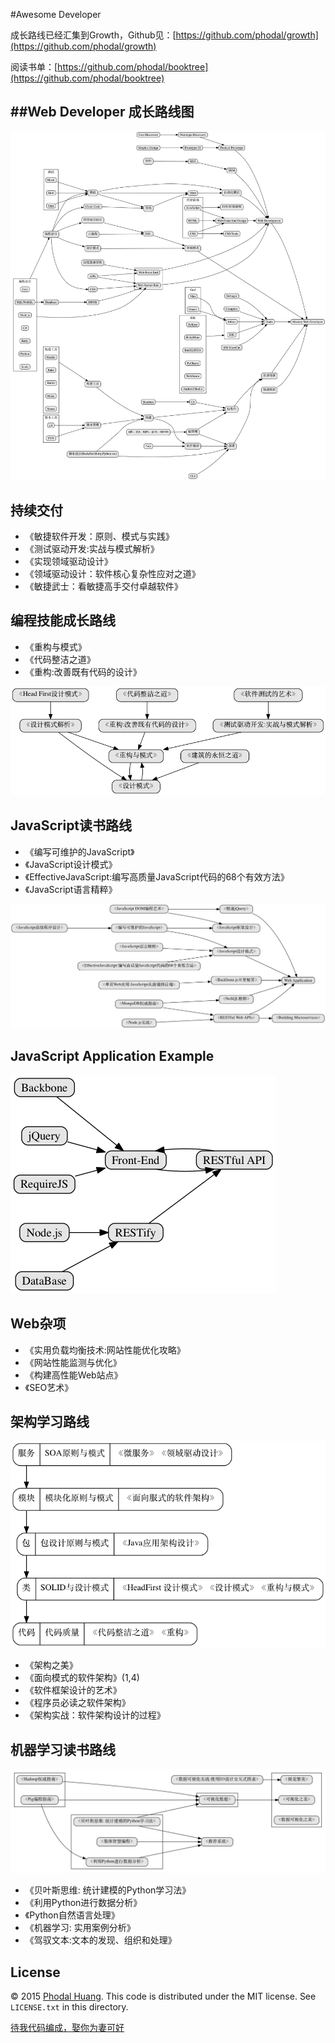 #Awesome Developer

成长路线已经汇集到Growth，Github见：[https://github.com/phodal/growth](https://github.com/phodal/growth)

阅读书单：[https://github.com/phodal/booktree](https://github.com/phodal/booktree)

##Web Developer 成长路线图
---
![Awesome Web Developer](images/tree.gif)

持续交付
---

- 《敏捷软件开发：原则、模式与实践》
- 《测试驱动开发:实战与模式解析》
- 《实现领域驱动设计》
- 《领域驱动设计：软件核心复杂性应对之道》
- 《敏捷武士：看敏捷高手交付卓越软件》

编程技能成长路线
---

- 《重构与模式》
- 《代码整洁之道》
- 《重构:改善既有代码的设计》

![Grow](images/grow.gif)

JavaScript读书路线
---

- 《编写可维护的JavaScript》
- 《JavaScript设计模式》
- 《EffectiveJavaScript:编写高质量JavaScript代码的68个有效方法》
- 《JavaScript语言精粹》


![JavaScript](images/js.gif)

JavaScript Application Example
---

![JavaScript App](images/jsapp.gif)


Web杂项
---

- 《实用负载均衡技术:网站性能优化攻略》
- 《网站性能监测与优化》
- 《构建高性能Web站点》
- 《SEO艺术》

架构学习路线
---

![Architecture Roadmap](images/learn.gif)

- 《架构之美》
- 《面向模式的软件架构》(1,4)
- 《软件框架设计的艺术》
- 《程序员必读之软件架构》
- 《架构实战：软件架构设计的过程》


机器学习读书路线
---

![JavaScript](images/ml.gif)

- 《贝叶斯思维: 统计建模的Python学习法》
- 《利用Python进行数据分析》
- 《Python自然语言处理》
- 《机器学习: 实用案例分析》
- 《驾驭文本:文本的发现、组织和处理》

## License

© 2015 [Phodal Huang](http://www.phodal.com). This code is distributed under the MIT license. See `LICENSE.txt` in this directory.

[待我代码编成，娶你为妻可好](http://www.xuntayizhan.com/person/ji-ke-ai-qing-zhi-er-shi-dai-wo-dai-ma-bian-cheng-qu-ni-wei-qi-ke-hao-wan/)
